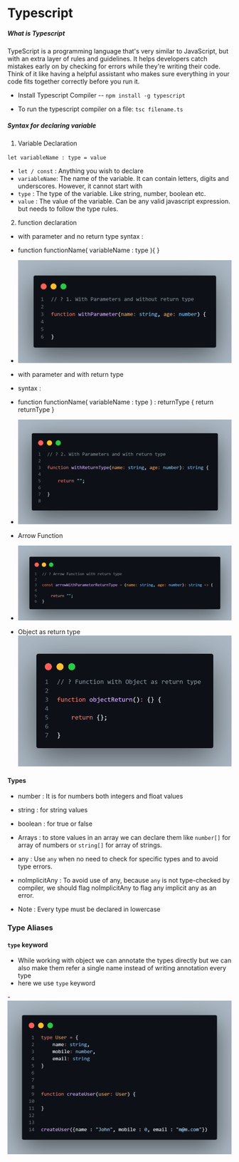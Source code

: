 # Typescript

##### What is Typescript

TypeScript is a programming language that's very similar to JavaScript, but with an extra layer of rules and guidelines. It helps developers catch mistakes early on by checking for errors while they're writing their code. Think of it like having a helpful assistant who makes sure everything in your code fits together correctly before you run it.

- Install Typescript Compiler
  -- `npm install -g typescript`

- To run the typescript compiler on a file:
  `tsc filename.ts`

##### Syntax for declaring variable

1. Variable Declaration

`let variableName : type = value`

- `let / const` : Anything you wish to declare
- `variableName`: The name of the variable. It can contain letters, digits and underscores. However, it cannot start with
- `type` : The type of the variable. Like string, number, boolean etc.
- `value` : The value of the variable. Can be any valid javascript expression. but needs to follow the type rules.

2. function declaration

- with parameter and no return type
  syntax :
- function functionName( variableName : type ){ } 
- ![WithoutParameter](./Functions/screenshots/without-return-type.png)


- with parameter and with return type
- syntax :
- function functionName( variableName : type ) : returnType { return returnType }
- ![WithParameter](./Functions/screenshots/with-parameter-return-type.png)

- Arrow Function
- ![ArrowFunction](./Functions/screenshots/arrow%20function%20with%20return%20type.png)

- Object as return type
![ObjectAsReturnType](./Functions/screenshots/object-as-retyrn-type.png)

#### Types

- number : It is for numbers both integers and float values
- string : for string values
- boolean : for true or false
- Arrays : to store values in an array
  we can declare them like `number[]` for array of numbers or `string[]` for array of strings.

- any : Use `any` when no need to check for specific types and to avoid type errors.
- noImplicitAny : To avoid use of any, because `any` is not type-checked by compiler, we should flag noImplicitAny to flag any implicit any as an error.

* Note : Every type must be declared in lowercase


### Type Aliases

#### `type` keyword
- While working with object we can annotate the types directly but we can also make them refer a single name instead of writing annotation every type
- here we use `type` keyword

-![type](./Objects/screenshots/type-keyword.png)  